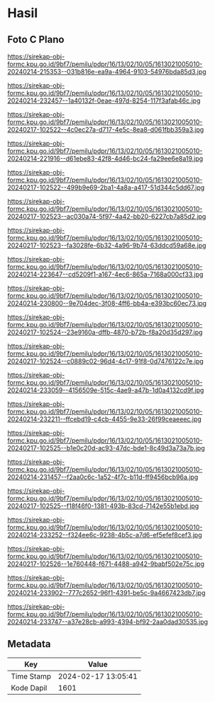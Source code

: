 # Hasil

## Foto C Plano

https://sirekap-obj-formc.kpu.go.id/9bf7/pemilu/pdpr/16/13/02/10/05/1613021005010-20240214-215353--031b816e-ea9a-4964-9103-54976bda85d3.jpg

https://sirekap-obj-formc.kpu.go.id/9bf7/pemilu/pdpr/16/13/02/10/05/1613021005010-20240214-232457--1a40132f-0eae-497d-8254-117f3afab46c.jpg

https://sirekap-obj-formc.kpu.go.id/9bf7/pemilu/pdpr/16/13/02/10/05/1613021005010-20240217-102522--4c0ec27a-d717-4e5c-8ea8-d061fbb359a3.jpg

https://sirekap-obj-formc.kpu.go.id/9bf7/pemilu/pdpr/16/13/02/10/05/1613021005010-20240214-221916--d61ebe83-42f8-4d46-bc24-fa29ee6e8a19.jpg

https://sirekap-obj-formc.kpu.go.id/9bf7/pemilu/pdpr/16/13/02/10/05/1613021005010-20240217-102522--499b9e69-2ba1-4a8a-a417-51d344c5dd67.jpg

https://sirekap-obj-formc.kpu.go.id/9bf7/pemilu/pdpr/16/13/02/10/05/1613021005010-20240217-102523--ac030a74-5f97-4a42-bb20-6227cb7a85d2.jpg

https://sirekap-obj-formc.kpu.go.id/9bf7/pemilu/pdpr/16/13/02/10/05/1613021005010-20240217-102523--fa3028fe-6b32-4a96-9b74-63ddcd59a68e.jpg

https://sirekap-obj-formc.kpu.go.id/9bf7/pemilu/pdpr/16/13/02/10/05/1613021005010-20240214-223647--cd5209f1-a167-4ec6-865a-7168a000cf33.jpg

https://sirekap-obj-formc.kpu.go.id/9bf7/pemilu/pdpr/16/13/02/10/05/1613021005010-20240214-230800--9e704dec-3f08-4ff6-bb4a-e393bc60ec73.jpg

https://sirekap-obj-formc.kpu.go.id/9bf7/pemilu/pdpr/16/13/02/10/05/1613021005010-20240217-102524--23e9160a-dffb-4870-b72b-f8a20d35d297.jpg

https://sirekap-obj-formc.kpu.go.id/9bf7/pemilu/pdpr/16/13/02/10/05/1613021005010-20240217-102524--c0889c02-96d4-4c17-91f8-0d7476122c7e.jpg

https://sirekap-obj-formc.kpu.go.id/9bf7/pemilu/pdpr/16/13/02/10/05/1613021005010-20240214-233059--4156509e-515c-4ae9-a47b-1d0a4132cd9f.jpg

https://sirekap-obj-formc.kpu.go.id/9bf7/pemilu/pdpr/16/13/02/10/05/1613021005010-20240214-232211--ffcebd19-c4cb-4455-9e33-26f99ceaeeec.jpg

https://sirekap-obj-formc.kpu.go.id/9bf7/pemilu/pdpr/16/13/02/10/05/1613021005010-20240217-102525--b1e0c20d-ac93-47dc-bde1-8c49d3a73a7b.jpg

https://sirekap-obj-formc.kpu.go.id/9bf7/pemilu/pdpr/16/13/02/10/05/1613021005010-20240214-231457--f2aa0c6c-1a52-4f7c-b11d-ff9456bcb96a.jpg

https://sirekap-obj-formc.kpu.go.id/9bf7/pemilu/pdpr/16/13/02/10/05/1613021005010-20240217-102525--f18f46f0-1381-493b-83cd-7142e55b1ebd.jpg

https://sirekap-obj-formc.kpu.go.id/9bf7/pemilu/pdpr/16/13/02/10/05/1613021005010-20240214-233252--f324ee6c-9238-4b5c-a7d6-ef5efef8cef3.jpg

https://sirekap-obj-formc.kpu.go.id/9bf7/pemilu/pdpr/16/13/02/10/05/1613021005010-20240217-102526--1e760448-f671-4488-a942-9babf502e75c.jpg

https://sirekap-obj-formc.kpu.go.id/9bf7/pemilu/pdpr/16/13/02/10/05/1613021005010-20240214-233902--777c2652-96f1-4391-be5c-9a4667423db7.jpg

https://sirekap-obj-formc.kpu.go.id/9bf7/pemilu/pdpr/16/13/02/10/05/1613021005010-20240214-233747--a37e28cb-a993-4394-bf92-2aa0dad30535.jpg


## Metadata

| Key        | Value               |
| ---------- | ------------------- |
| Time Stamp | 2024-02-17 13:05:41 |
| Kode Dapil | 1601                |



